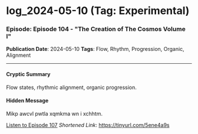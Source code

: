 # log_2024-05-10 (Tag: Experimental)

### Episode: Episode 104 - "The Creation of The Cosmos Volume I"

**Publication Date**: 2024-05-10
**Tags**: Flow, Rhythm, Progression, Organic, Alignment

---

#### Cryptic Summary
Flow states, rhythmic alignment, organic progression.

#### Hidden Message
Mikp awcvl pwtla xqmkma wn i xchhtm.

[Listen to Episode 107](https://tinyurl.com/5ene4a9s)
*Shortened Link*: https://tinyurl.com/5ene4a9s
